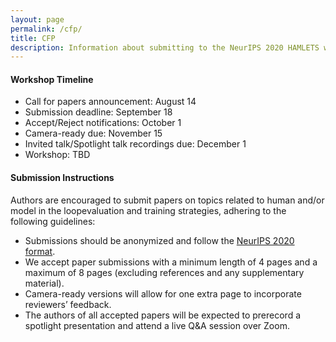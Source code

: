 ```yaml
---
layout: page
permalink: /cfp/
title: CFP
description: Information about submitting to the NeurIPS 2020 HAMLETS workshop. 
---
```


#### Workshop Timeline 

* Call for papers announcement: August 14
* Submission deadline: September 18
* Accept/Reject notifications: October 1
* Camera-ready due: November 15
* Invited talk/Spotlight talk recordings due: December 1
* Workshop: TBD

#### Submission Instructions

Authors are encouraged to submit papers on topics related to human and/or model in the loopevaluation and training strategies, adhering to the following guidelines:

* Submissions should be anonymized and follow the [NeurIPS 2020 format](https://nips.cc/Conferences/2020/PaperInformation/StyleFiles).
* We accept paper submissions with a minimum length of 4 pages and a maximum of 8 pages (excluding references and any supplementary material).
* Camera-ready versions will allow for one extra page to incorporate reviewers’ feedback.
* The authors of all accepted papers will be expected to prerecord a spotlight presentation and attend a live Q&A session over Zoom.
